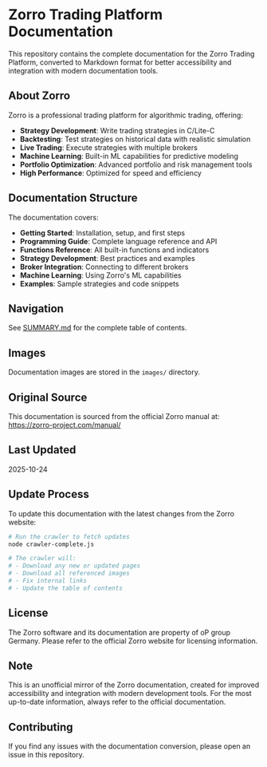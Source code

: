 # Zorro Trading Platform Documentation

This repository contains the complete documentation for the Zorro Trading Platform, converted to Markdown format for better accessibility and integration with modern documentation tools.

## About Zorro

Zorro is a professional trading platform for algorithmic trading, offering:

- **Strategy Development**: Write trading strategies in C/Lite-C
- **Backtesting**: Test strategies on historical data with realistic simulation
- **Live Trading**: Execute strategies with multiple brokers
- **Machine Learning**: Built-in ML capabilities for predictive modeling
- **Portfolio Optimization**: Advanced portfolio and risk management tools
- **High Performance**: Optimized for speed and efficiency

## Documentation Structure

The documentation covers:

- **Getting Started**: Installation, setup, and first steps
- **Programming Guide**: Complete language reference and API
- **Functions Reference**: All built-in functions and indicators
- **Strategy Development**: Best practices and examples
- **Broker Integration**: Connecting to different brokers
- **Machine Learning**: Using Zorro's ML capabilities
- **Examples**: Sample strategies and code snippets

## Navigation

See [SUMMARY.md](SUMMARY.md) for the complete table of contents.

## Images

Documentation images are stored in the `images/` directory.

## Original Source

This documentation is sourced from the official Zorro manual at: https://zorro-project.com/manual/

## Last Updated

2025-10-24

## Update Process

To update this documentation with the latest changes from the Zorro website:

```bash
# Run the crawler to fetch updates
node crawler-complete.js

# The crawler will:
# - Download any new or updated pages
# - Download all referenced images
# - Fix internal links
# - Update the table of contents
```

## License

The Zorro software and its documentation are property of oP group Germany. Please refer to the official Zorro website for licensing information.

## Note

This is an unofficial mirror of the Zorro documentation, created for improved accessibility and integration with modern development tools. For the most up-to-date information, always refer to the official documentation.

## Contributing

If you find any issues with the documentation conversion, please open an issue in this repository.
